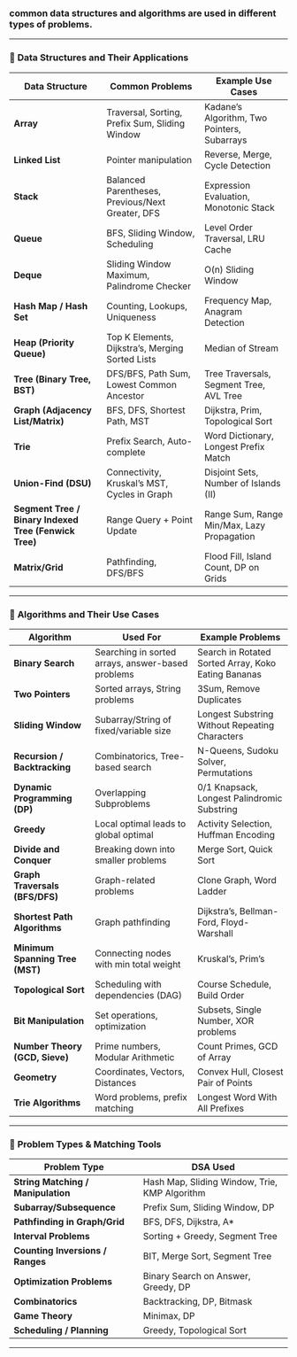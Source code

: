 ### **common data structures and algorithms** are used in different types of problems. 

---
### 🧱 **Data Structures and Their Applications**

| Data Structure                                        | Common Problems                                  | Example Use Cases                           |
| ----------------------------------------------------- | ------------------------------------------------ | ------------------------------------------- |
| **Array**                                             | Traversal, Sorting, Prefix Sum, Sliding Window   | Kadane’s Algorithm, Two Pointers, Subarrays |
| **Linked List**                                       | Pointer manipulation                             | Reverse, Merge, Cycle Detection             |
| **Stack**                                             | Balanced Parentheses, Previous/Next Greater, DFS | Expression Evaluation, Monotonic Stack      |
| **Queue**                                             | BFS, Sliding Window, Scheduling                  | Level Order Traversal, LRU Cache            |
| **Deque**                                             | Sliding Window Maximum, Palindrome Checker       | O(n) Sliding Window                         |
| **Hash Map / Hash Set**                               | Counting, Lookups, Uniqueness                    | Frequency Map, Anagram Detection            |
| **Heap (Priority Queue)**                             | Top K Elements, Dijkstra’s, Merging Sorted Lists | Median of Stream                            |
| **Tree (Binary Tree, BST)**                           | DFS/BFS, Path Sum, Lowest Common Ancestor        | Tree Traversals, Segment Tree, AVL Tree     |
| **Graph (Adjacency List/Matrix)**                     | BFS, DFS, Shortest Path, MST                     | Dijkstra, Prim, Topological Sort            |
| **Trie**                                              | Prefix Search, Auto-complete                     | Word Dictionary, Longest Prefix Match       |
| **Union-Find (DSU)**                                  | Connectivity, Kruskal’s MST, Cycles in Graph     | Disjoint Sets, Number of Islands (II)       |
| **Segment Tree / Binary Indexed Tree (Fenwick Tree)** | Range Query + Point Update                       | Range Sum, Range Min/Max, Lazy Propagation  |
| **Matrix/Grid**                                       | Pathfinding, DFS/BFS                             | Flood Fill, Island Count, DP on Grids       |

---

### 📌 **Algorithms and Their Use Cases**

| Algorithm                       | Used For                                          | Example Problems                                    |
| ------------------------------- | ------------------------------------------------- | --------------------------------------------------- |
| **Binary Search**               | Searching in sorted arrays, answer-based problems | Search in Rotated Sorted Array, Koko Eating Bananas |
| **Two Pointers**                | Sorted arrays, String problems                    | 3Sum, Remove Duplicates                             |
| **Sliding Window**              | Subarray/String of fixed/variable size            | Longest Substring Without Repeating Characters      |
| **Recursion / Backtracking**    | Combinatorics, Tree-based search                  | N-Queens, Sudoku Solver, Permutations               |
| **Dynamic Programming (DP)**    | Overlapping Subproblems                           | 0/1 Knapsack, Longest Palindromic Substring         |
| **Greedy**                      | Local optimal leads to global optimal             | Activity Selection, Huffman Encoding                |
| **Divide and Conquer**          | Breaking down into smaller problems               | Merge Sort, Quick Sort                              |
| **Graph Traversals (BFS/DFS)**  | Graph-related problems                            | Clone Graph, Word Ladder                            |
| **Shortest Path Algorithms**    | Graph pathfinding                                 | Dijkstra’s, Bellman-Ford, Floyd-Warshall            |
| **Minimum Spanning Tree (MST)** | Connecting nodes with min total weight            | Kruskal’s, Prim’s                                   |
| **Topological Sort**            | Scheduling with dependencies (DAG)                | Course Schedule, Build Order                        |
| **Bit Manipulation**            | Set operations, optimization                      | Subsets, Single Number, XOR problems                |
| **Number Theory (GCD, Sieve)**  | Prime numbers, Modular Arithmetic                 | Count Primes, GCD of Array                          |
| **Geometry**                    | Coordinates, Vectors, Distances                   | Convex Hull, Closest Pair of Points                 |
| **Trie Algorithms**             | Word problems, prefix matching                    | Longest Word With All Prefixes                      |

---

### 🧠 **Problem Types & Matching Tools**

| Problem Type                       | DSA Used                                      |
| ---------------------------------- | --------------------------------------------- |
| **String Matching / Manipulation** | Hash Map, Sliding Window, Trie, KMP Algorithm |
| **Subarray/Subsequence**           | Prefix Sum, Sliding Window, DP                |
| **Pathfinding in Graph/Grid**      | BFS, DFS, Dijkstra, A\*                       |
| **Interval Problems**              | Sorting + Greedy, Segment Tree                |
| **Counting Inversions / Ranges**   | BIT, Merge Sort, Segment Tree                 |
| **Optimization Problems**          | Binary Search on Answer, Greedy, DP           |
| **Combinatorics**                  | Backtracking, DP, Bitmask                     |
| **Game Theory**                    | Minimax, DP                                   |
| **Scheduling / Planning**          | Greedy, Topological Sort                      |

---
